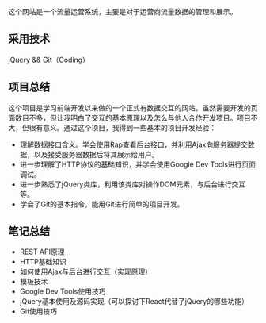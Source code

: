 这个网站是一个流量运营系统，主要是对于运营商流量数据的管理和展示。

## 采用技术
jQuery && Git（Coding）

## 项目总结
这个项目是学习前端开发以来做的一个正式有数据交互的网站，虽然需要开发的页面数目不多，但让我明白了交互的基本原理以及怎么与他人合作开发项目。项目不大，但很有意义。通过这个项目，我得到一些基本的项目开发经验：

- 理解数据接口含义。学会使用Rap查看后台接口，并利用Ajax向服务器提交数据，以及接受服务器数据后将其展示给用户。
- 进一步理解了HTTP协议的基础知识，并学会使用Google Dev Tools进行页面调试。
- 进一步熟悉了jQuery类库，利用该类库对操作DOM元素，与后台进行交互等。
- 学会了Git的基本指令，能用Git进行简单的项目开发。

## 笔记总结
- REST API原理
- HTTP基础知识
- 如何使用Ajax与后台进行交互（实现原理）
- 模板技术
- Google Dev Tools使用技巧
- jQuery基本使用及源码实现（可以探讨下React代替了jQuery的哪些功能）
- Git使用技巧

